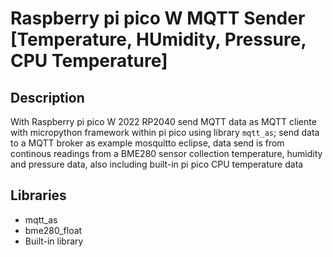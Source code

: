 # Raspberry pi pico W MQTT Sender [Temperature, HUmidity, Pressure, CPU Temperature]

## Description

With Raspberry pi pico W 2022 RP2040 send MQTT data as MQTT cliente with micropython framework within pi pico using library ``mqtt_as``; send data to a MQTT broker as example mosquitto eclipse, data send is from continous readings from a BME280 sensor collection temperature, humidity and pressure data, also including built-in pi pico CPU temperature data

## Libraries

- mqtt_as
- bme280_float
- Built-in library